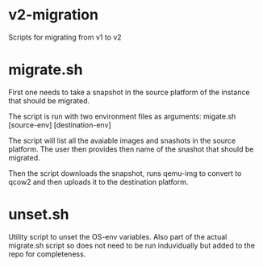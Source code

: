 # v2-migration
Scripts for migrating from v1 to v2

# migrate.sh
First one needs to take a snapshot in the source platform of the instance that should be migrated.

The script is run with two environment files as arguments:
migate.sh [source-env] [destination-env]

The script will list all the avaiable images and snashots in the source platform. The user then provides then name of the snashot that should be migrated.

Then the script downloads the snapshot, runs qemu-img to convert to qcow2 and then uploads it to the destination platform.

# unset.sh
Utility script to unset the OS-env variables. Also part of the actual migrate.sh script so does not need to be run induvidually but added to the repo for completeness.

